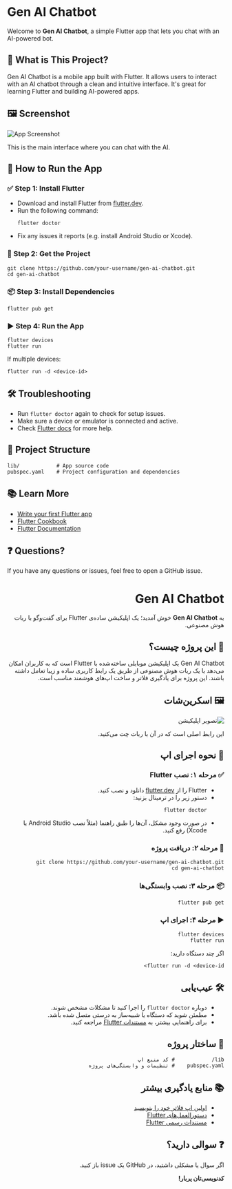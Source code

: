 <!DOCTYPE html>
<html lang="en">
<head>
  <meta charset="UTF-8">
</head>
<body>

<!-- ENGLISH SECTION -->
<div dir="ltr">
  <h1>Gen AI Chatbot</h1>
  <p>Welcome to <strong>Gen AI Chatbot</strong>, a simple Flutter app that lets you chat with an AI-powered bot.</p>

  <h2>📱 What is This Project?</h2>
  <p>Gen AI Chatbot is a mobile app built with Flutter. It allows users to interact with an AI chatbot through a clean and intuitive interface. It's great for learning Flutter and building AI-powered apps.</p>

  <h2>🖼️ Screenshot</h2>
  <img src="screenshot.png" alt="App Screenshot">
  <p>This is the main interface where you can chat with the AI.</p>

  <h2>🚀 How to Run the App</h2>

  <h3>✅ Step 1: Install Flutter</h3>
  <ul>
    <li>Download and install Flutter from <a href="https://flutter.dev">flutter.dev</a>.</li>
    <li>Run the following command:
      <pre><code>flutter doctor</code></pre>
    </li>
    <li>Fix any issues it reports (e.g. install Android Studio or Xcode).</li>
  </ul>

  <h3>📂 Step 2: Get the Project</h3>
  <pre><code>git clone https://github.com/your-username/gen-ai-chatbot.git
cd gen-ai-chatbot</code></pre>

  <h3>📦 Step 3: Install Dependencies</h3>
  <pre><code>flutter pub get</code></pre>

  <h3>▶️ Step 4: Run the App</h3>
  <pre><code>flutter devices
flutter run</code></pre>
  <p>If multiple devices:</p>
  <pre><code>flutter run -d &lt;device-id&gt;</code></pre>

  <h2>🛠️ Troubleshooting</h2>
  <ul>
    <li>Run <code>flutter doctor</code> again to check for setup issues.</li>
    <li>Make sure a device or emulator is connected and active.</li>
    <li>Check <a href="https://docs.flutter.dev">Flutter docs</a> for more help.</li>
  </ul>

  <h2>📁 Project Structure</h2>
  <pre><code>lib/            # App source code
pubspec.yaml    # Project configuration and dependencies</code></pre>

  <h2>📚 Learn More</h2>
  <ul>
    <li><a href="https://flutter.dev/docs/get-started/codelab">Write your first Flutter app</a></li>
    <li><a href="https://flutter.dev/docs/cookbook">Flutter Cookbook</a></li>
    <li><a href="https://flutter.dev/docs">Flutter Documentation</a></li>
  </ul>

  <h2>❓ Questions?</h2>
  <p>If you have any questions or issues, feel free to open a GitHub issue.</p>
</div>

<!-- PERSIAN SECTION -->
<div class="rtl" dir="rtl">
  <h1>Gen AI Chatbot</h1>
  <p>به <strong>Gen AI Chatbot</strong> خوش آمدید؛ یک اپلیکیشن ساده‌ی Flutter برای گفت‌وگو با ربات هوش مصنوعی.</p>

  <h2>📱 این پروژه چیست؟</h2>
  <p>Gen AI Chatbot یک اپلیکیشن موبایلی ساخته‌شده با Flutter است که به کاربران امکان می‌دهد با یک ربات هوش مصنوعی از طریق یک رابط کاربری ساده و زیبا تعامل داشته باشند. این پروژه برای یادگیری فلاتر و ساخت اپ‌های هوشمند مناسب است.</p>

  <h2>🖼️ اسکرین‌شات</h2>
  <img src="screenshot.png" alt="تصویر اپلیکیشن">
  <p>این رابط اصلی است که در آن با ربات چت می‌کنید.</p>

  <h2>🚀 نحوه اجرای اپ</h2>

  <h3>✅ مرحله ۱: نصب Flutter</h3>
  <ul>
    <li>Flutter را از <a href="https://flutter.dev">flutter.dev</a> دانلود و نصب کنید.</li>
    <li>دستور زیر را در ترمینال بزنید:
      <pre><code>flutter doctor</code></pre>
    </li>
    <li>در صورت وجود مشکل، آن‌ها را طبق راهنما (مثلاً نصب Android Studio یا Xcode) رفع کنید.</li>
  </ul>

  <h3>📂 مرحله ۲: دریافت پروژه</h3>
  <pre><code>git clone https://github.com/your-username/gen-ai-chatbot.git
cd gen-ai-chatbot</code></pre>

  <h3>📦 مرحله ۳: نصب وابستگی‌ها</h3>
  <pre><code>flutter pub get</code></pre>

  <h3>▶️ مرحله ۴: اجرای اپ</h3>
  <pre><code>flutter devices
flutter run</code></pre>
  <p>اگر چند دستگاه دارید:</p>
  <pre><code>flutter run -d &lt;device-id&gt;</code></pre>

  <h2>🛠️ عیب‌یابی</h2>
  <ul>
    <li>دوباره <code>flutter doctor</code> را اجرا کنید تا مشکلات مشخص شوند.</li>
    <li>مطمئن شوید که دستگاه یا شبیه‌ساز به درستی متصل شده باشد.</li>
    <li>برای راهنمایی بیشتر، به <a href="https://docs.flutter.dev">مستندات Flutter</a> مراجعه کنید.</li>
  </ul>

  <h2>📁 ساختار پروژه</h2>
  <pre><code>lib/            # کد منبع اپ
pubspec.yaml    # تنظیمات و وابستگی‌های پروژه</code></pre>

  <h2>📚 منابع یادگیری بیشتر</h2>
  <ul>
    <li><a href="https://flutter.dev/docs/get-started/codelab">اولین اپ فلاتر خود را بنویسید</a></li>
    <li><a href="https://flutter.dev/docs/cookbook">دستورالعمل‌های Flutter</a></li>
    <li><a href="https://flutter.dev/docs">مستندات رسمی Flutter</a></li>
  </ul>

  <h2>❓ سوالی دارید؟</h2>
  <p>اگر سوال یا مشکلی داشتید، در GitHub یک issue باز کنید.</p>

  <p><strong>کدنویسی‌تان پربار!</strong></p>
</div>

</body>
</html>
